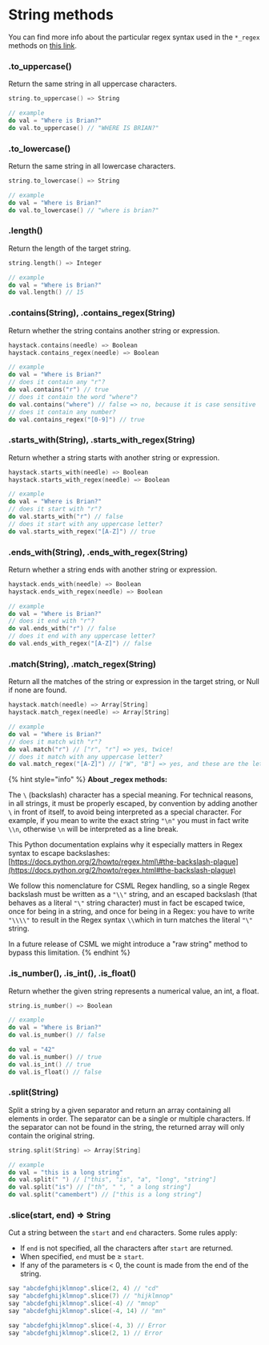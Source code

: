 # String methods

You can find more info about the particular regex syntax used in the `*_regex` methods on [this link](https://docs.rs/regex/1.3.4/regex/#syntax).

### .to\_uppercase\(\)

Return the same string in all uppercase characters.

```cpp
string.to_uppercase() => String

// example
do val = "Where is Brian?"
do val.to_uppercase() // "WHERE IS BRIAN?"
```

### .to\_lowercase\(\)

Return the same string in all lowercase characters.

```cpp
string.to_lowercase() => String

// example
do val = "Where is Brian?"
do val.to_lowercase() // "where is brian?"
```

### .length\(\)

Return the length of the target string.

```cpp
string.length() => Integer

// example
do val = "Where is Brian?"
do val.length() // 15
```

### .contains\(String\), .contains\_regex\(String\)

Return whether the string contains another string or expression.

```cpp
haystack.contains(needle) => Boolean
haystack.contains_regex(needle) => Boolean

// example
do val = "Where is Brian?"
// does it contain any "r"?
do val.contains("r") // true
// does it contain the word "where"?
do val.contains("where") // false => no, because it is case sensitive
// does it contain any number?
do val.contains_regex("[0-9]") // true
```

### .starts\_with\(String\), .starts\_with\_regex\(String\)

Return whether a string starts with another string or expression.

```cpp
haystack.starts_with(needle) => Boolean
haystack.starts_with_regex(needle) => Boolean

// example
do val = "Where is Brian?"
// does it start with "r"?
do val.starts_with("r") // false
// does it start with any uppercase letter?
do val.starts_with_regex("[A-Z]") // true
```

### .ends\_with\(String\), .ends\_with\_regex\(String\)

Return whether a string ends with another string or expression.

```cpp
haystack.ends_with(needle) => Boolean
haystack.ends_with_regex(needle) => Boolean

// example
do val = "Where is Brian?"
// does it end with "r"?
do val.ends_with("r") // false
// does it end with any uppercase letter?
do val.ends_with_regex("[A-Z]") // false
```

### .match\(String\), .match\_regex\(String\)

Return all the matches of the string or expression in the target string, or Null if none are found.

```cpp
haystack.match(needle) => Array[String]
haystack.match_regex(needle) => Array[String]

// example
do val = "Where is Brian?"
// does it match with "r"?
do val.match("r") // ["r", "r"] => yes, twice!
// does it match with any uppercase letter?
do val.match_regex("[A-Z]") // ["W", "B"] => yes, and these are the letters!
```

{% hint style="info" %}
**About \_regex methods:**

The `\` \(backslash\) character has a special meaning. For technical reasons, in all strings, it must be properly escaped, by convention by adding another `\` in front of itself, to avoid being interpreted as a special character. For example, if you mean to write the exact string `"\n"` you must in fact write `\\n`, otherwise `\n` will be interpreted as a line break.

This Python documentation explains why it especially matters in Regex syntax to escape backslashes: [https://docs.python.org/2/howto/regex.html\#the-backslash-plague](https://docs.python.org/2/howto/regex.html#the-backslash-plague)

We follow this nomenclature for CSML Regex handling, so a single Regex backslash must be written as a `"\\"` string, and an escaped backslash \(that behaves as a literal `"\"` string character\) must in fact be escaped twice, once for being in a string, and once for being in a Regex: you have to write `"\\\\"` to result in the Regex syntax `\\`which in turn matches the literal `"\"` string.

In a future release of CSML we might introduce a "raw string" method to bypass this limitation.
{% endhint %}

### .is\_number\(\), .is\_int\(\), .is\_float\(\)

Return whether the given string represents a numerical value, an int, a float.

```cpp
string.is_number() => Boolean

// example
do val = "Where is Brian?"
do val.is_number() // false

do val = "42"
do val.is_number() // true
do val.is_int() // true
do val.is_float() // false
```

### .split\(String\)

Split a string by a given separator and return an array containing all elements in order. The separator can be a single or multiple characters. If the separator can not be found in the string, the returned array will only contain the original string.

```cpp
string.split(String) => Array[String]

// example
do val = "this is a long string"
do val.split(" ") // ["this", "is", "a", "long", "string"]
do val.split("is") // ["th", " ", " a long string"]
do val.split("camembert") // ["this is a long string"]
```

### .slice\(start, end\) =&gt; String

Cut a string between the `start` and `end` characters. Some rules apply:

* If `end` is not specified, all the characters after `start` are returned.
* When specified, `end` must be ≥ `start`.
* If any of the parameters is &lt; 0, the count is made from the end of the string.

```cpp
say "abcdefghijklmnop".slice(2, 4) // "cd"
say "abcdefghijklmnop".slice(7) // "hijklmnop"
say "abcdefghijklmnop".slice(-4) // "mnop"
say "abcdefghijklmnop".slice(-4, 14) // "mn"

say "abcdefghijklmnop".slice(-4, 3) // Error
say "abcdefghijklmnop".slice(2, 1) // Error
```



